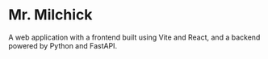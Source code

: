 # Mr. Milchick

A web application with a frontend built using Vite and React, and a backend powered by Python and FastAPI.
